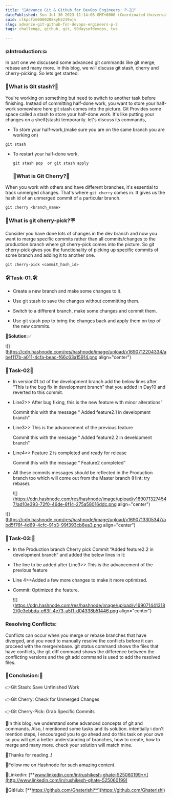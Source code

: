 ```yaml
---
title: "🚀Advance Git & GitHub for DevOps Engineers: P-2🚀"
datePublished: Sun Jul 30 2023 11:14:08 GMT+0000 (Coordinated Universal Time)
cuid: clkpcfzm9000208kyh3239ojv
slug: advance-git-github-for-devops-engineers-p-2
tags: challenge, github, git, 90daysofdevops, tws

---
```


### 💥Introduction:💥

In part one we discussed some advanced git commands like git merge, rebase and many more. In this blog, we will discuss git stash, cherry and cherry-picking. So lets get started.

### 👝What is Git stash?👝

You're working on something but need to switch to another task before finishing. Instead of committing half-done work, you want to store your half-work somewhere here git stash comes into the picture. Git Provides some space called a stash to store your half-done work. It's like putting your changes on a shelf(stash) temporarily. let's discuss its commands,

* To store your half-work,(make sure you are on the same branch you are working on)
    

```plaintext
git stash
```

* To restart your half-done work,
    
    ```plaintext
    git stash pop  or git stash apply
    ```
    
    ### 🍒What is Git Cherry?🍒
    

When you work with others and have different branches, it's essential to track unmerged changes. That's where `git cherry` comes in. It gives us the hash id of an unmerged commit of a particular branch.

```plaintext
git cherry <branch_name>
```

### 🍒What is git cherry-pick?🪧

Consider you have done lots of changes in the dev branch and now you want to merge specific commits rather than all commits/changes to the production branch where git cherry-pick comes into the picture. So git cherry-pick gives you the functionality of picking up specific commits of some branch and adding it to another one.

```plaintext
git cherry-pick <commit_hash_id>
```

### 🛠️Task-01.🛠️

* Create a new branch and make some changes to it.
    
* Use git stash to save the changes without committing them.
    
* Switch to a different branch, make some changes and commit them.
    
* Use git stash pop to bring the changes back and apply them on top of the new commits.
    

📌**Solution**:✅

![](https://cdn.hashnode.com/res/hashnode/image/upload/v1690712204334/abef117b-a011-4cfa-beac-f66c63a15914.png align="center")

### 🧐Task-02🧐

* In version01.txt of the development branch add the below lines after “This is the bug fix in development branch” that you added in Day10 and reverted to this commit.
    
* Line2&gt;&gt; After bug fixing, this is the new feature with minor alterations”
    
    Commit this with the message “ Added feature2.1 in development branch”
    
* Line3&gt;&gt; This is the advancement of the previous feature
    
    Commit this with the message “ Added feature2.2 in development branch”
    
* Line4&gt;&gt; Feature 2 is completed and ready for release
    
    Commit this with the message “ Feature2 completed”
    
* All these commits messages should be reflected in the Production branch too which will come out from the Master branch (Hint: try rebase).
    
    ![](https://cdn.hashnode.com/res/hashnode/image/upload/v1690713274547/ad10e393-72f0-46de-8f14-275a58016ddc.png align="center")
    

![](https://cdn.hashnode.com/res/hashnode/image/upload/v1690713305347/abd5f76f-4d69-4cfc-91b3-99f393cb8ea3.png align="center")

### 🎇Task-03:🎇

* In the Production branch Cherry pick Commit “Added feature2.2 in development branch” and added the below lines in it:
    
* The line to be added after Line3&gt;&gt; This is the advancement of the previous feature
    
* Line 4&gt;&gt;Added a few more changes to make it more optimized.
    
* Commit: Optimized the feature.
    
    ![](https://cdn.hashnode.com/res/hashnode/image/upload/v1690714413182/0e3ebbda-e63f-4e73-a5f1-d04338b51446.png align="center")
    

### Resolving Conflicts:

Conflicts can occur when you merge or rebase branches that have diverged, and you need to manually resolve the conflicts before it can proceed with the merge/rebase. git status command shows the files that have conflicts, the git diff command shows the difference between the conflicting versions and the git add command is used to add the resolved files.

### 🔁Conclusion:🔁

👉Git Stash: Save Unfinished Work

👉Git Cherry: Check for Unmerged Changes

👉Git Cherry-Pick: Grab Specific Commits

📌In this blog, we understand some advanced concepts of git and commands. Also, I mentioned some tasks and its solution. intentially i don't mention steps, I encouraged you to go ahead and do this task on your own so you will get a better understanding of branches, how to create, how to merge and many more. check your solution will match mine.

🙏Thanks for reading..!

🤝Follow me on Hashnode for such amazing content.

📌Linkedin: [**www.linkedin.com/in/rushikesh-ghate-525060199**](http://www.linkedin.com/in/rushikesh-ghate-525060199)

📌GitHub: [**https://github.com/Ghaterishi**](https://github.com/Ghaterishi)